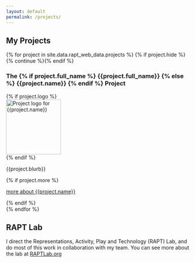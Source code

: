 ```yaml
---
layout: default
permalink: /projects/
---
```


## My Projects

{% for project in site.data.rapt_web_data.projects %}
{% if project.hide %}{% continue %}{% endif %}
<div class="row">
<h3>The {% if project.full_name %}  {{project.full_name}} {% else %} {{project.name}} {% endif %} Project</h3>
{% if project.logo %}
  <div class="left">
  <img src="/assets/img/project_logos/{{project.logo}}" alt="Project logo for {{project.name}}" width="150" >
  </div>
{% endif %}
<div class="right">
  <p>{{project.blurb}}</p> {% if project.more %}<p><i class="fa-solid fa-dna"></i><a href="{{ project.more }}">more about {{project.name}}</a></p>{% endif %}
  </div>
</div>
{% endfor %}

## RAPT Lab
I direct the Representations, Activity, Play and Technology (RAPT) Lab, and do most of this work in collaboration with my team. You can see more about the lab at  <a href="http://theraptlab.org" target="_blank">RAPTLab.org</a>